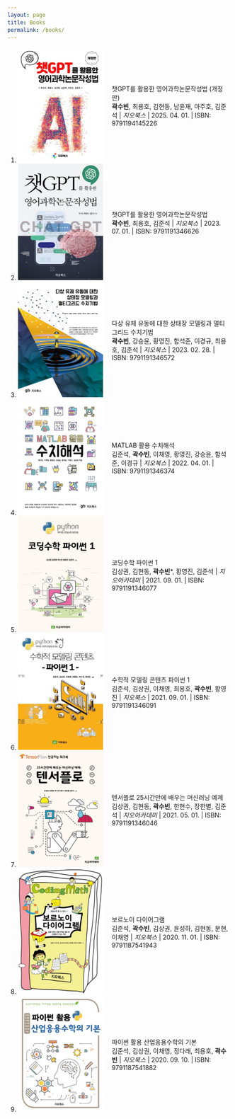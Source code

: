 ```yaml
---
layout: page
title: Books
permalink: /books/
---
```

<ol>
<!-- <li style="display: flex; align-items: center;"> -->
<li>
<div style="display: flex; align-items: center;">
  <div>
    <img src="../images/ISBN_9791194145226.jpg" alt="Image" style="width: 20vw; height: auto;">
  </div>
  <div style="flex: 1; padding-left: 20px;">
  챗GPT를 활용한 영어과학논문작성법 (개정판)<br>
  <b>곽수빈</b>, 최용호, 김현동, 남윤재, 마주호, 김준석 | <em>지오북스</em> | 2025. 04. 01. | ISBN: 9791194145226
  </div>
</div>
</li>

<li>
<div style="display: flex; align-items: center;">
  <div>
    <img src="../images/ISBN_9791191346626.jpg" alt="Image" style="width: 20vw; height: auto;">
  </div>
  <div style="flex: 1; padding-left: 20px;">
  챗GPT를 활용한 영어과학논문작성법<br>
  <b>곽수빈</b>, 최용호, 김준석 | <em>지오북스</em> | 2023. 07. 01. | ISBN: 9791191346626
  </div>
</div>
</li>

<li>
<div style="display: flex; align-items: center;">
  <div>
    <img src="../images/9791191346572.jpg" alt="Image" style="width: 20vw; height: auto;">
  </div>
  <div style="flex: 1; padding-left: 20px;">
  다상 유체 유동에 대한 상태장 모델링과 멀티그리드 수치기법<br>
  <b>곽수빈</b>, 강승윤, 황영진, 함석준, 이경규, 최용호, 김준석 | <em>지오북스</em> |  2023. 02. 28. | ISBN: 9791191346572
  </div>
</div>
</li>

<li>
<div style="display: flex; align-items: center;">
  <div>
    <img src="../images/9791191346374.jpg" alt="Image" style="width: 20vw; height: auto;">
  </div>
  <div style="flex: 1; padding-left: 20px;">
  MATLAB 활용 수치해석<br>
  김준석, <b>곽수빈</b>, 이채영, 황영진, 강승윤, 함석준, 이경규 | <em>지오북스</em> | 2022. 04. 01. | ISBN: 	9791191346374
  </div>
</div>
</li>

<li>
<div style="display: flex; align-items: center;">
  <div>
    <img src="../images/9791191346077.jpg" alt="Image" style="width: 20vw; height: auto;">
  </div>
  <div style="flex: 1; padding-left: 20px;">
  코딩수학 파이썬 1<br>
  김상권, 김현동, <b>곽수빈</b>*, 황영진, 김준석 | <em>지오아카데미</em> | 2021. 09. 01. | ISBN: 9791191346077
  </div>
</div>
</li>

<li>
<div style="display: flex; align-items: center;">
  <div>
    <img src="../images/9791191346091.jpg" alt="Image" style="width: 20vw; height: auto;">
  </div>
  <div style="flex: 1; padding-left: 20px;">
  수학적 모델링 콘텐츠 파이썬 1<br>
  김준석, 김상권, 이채영, 최용호, <b>곽수빈</b>, 황영진 | <em>지오북스</em> | 2021. 09. 01. | ISBN: 9791191346091
  </div>
</div>
</li>

<li>
<div style="display: flex; align-items: center;">
  <div>
    <img src="../images/9791191346046.jpg" alt="Image" style="width: 20vw; height: auto;">
  </div>
  <div style="flex: 1; padding-left: 20px;">
  텐서플로 25시간만에 배우는 머신러닝 예제<br>
  김상권, 김현동, <b>곽수빈</b>, 한현수, 장한별, 김준석 | <em>지오아카데미</em> | 2021. 05. 01. | ISBN: 9791191346046
  </div>
</div>
</li>
<li>
<div style="display: flex; align-items: center;">
  <div>
    <img src="../images/9791187541943.jpg" alt="Image" style="width: 20vw; height: auto;">
  </div>
  <div style="flex: 1; padding-left: 20px;">
  보르노이 다이어그램<br>
  김준석, <b>곽수빈</b>, 김상권, 윤성하, 김현동, 문현, 이채영 | <em>지오북스</em> | 2020. 11. 01. | ISBN: 9791187541943
  </div>
</div>
</li>
<li>
<div style="display: flex; align-items: center;">
  <div>
    <img src="../images/9791187541882.jpg" alt="Image" style="width: 20vw; height: auto;">
  </div>
  <div style="flex: 1; padding-left: 20px;">
  파이썬 활용 산업응용수학의 기본<br>
  김준석, 김상권, 이채영, 정다래, 최용호, <b>곽수빈</b> | <em>지오북스</em> | 2020. 09. 10. | ISBN: 9791187541882
  </div>
</div>
</li>
</ol>